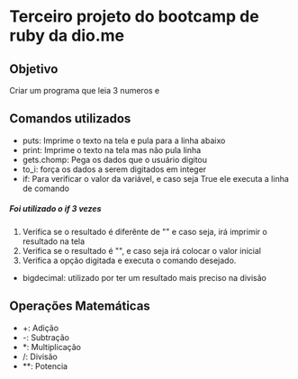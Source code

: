 # Terceiro projeto do bootcamp de ruby da dio.me
## Objetivo
Criar um programa que leia 3 numeros e 

## Comandos utilizados
- puts: Imprime o texto na tela e pula para a linha abaixo
- print: Imprime o texto na tela mas não pula linha
- gets.chomp: Pega os dados que o usuário digitou
- to\_i: força os dados a serem digitados em integer
- if: Para verificar o valor da variável, e caso seja True ele executa a linha de comando
##### Foi utilizado o if 3 vezes
1. Verifica se o resultado é diferênte de "" e caso seja, irá imprimir o resultado na tela
2. Verifica se o resultado é "", e caso seja irá colocar o valor inicial
3. Verifica a opção digitada e executa o comando desejado.
- bigdecimal: utilizado por ter um resultado mais preciso na divisão

## Operações Matemáticas
- +: Adição
- -: Subtração
- *: Multiplicação
- /: Divisão
- **: Potencia